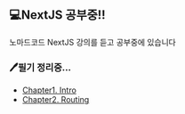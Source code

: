## 💻NextJS 공부중!!

노마드코드 NextJS 강의를 듣고 공부중에 있습니다

### 🖊필기 정리중...

- [Chapter1. Intro](/000_Note/01_Start.md)
- [Chapter2. Routing](/000_Note/02_Routing.md)
